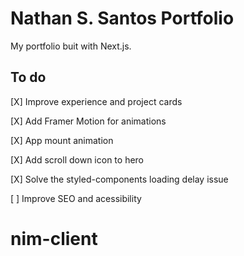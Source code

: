 # Nathan S. Santos Portfolio

My portfolio buit with Next.js.

## To do

[X] Improve experience and project cards

[X] Add Framer Motion for animations

[X] App mount animation

[X] Add scroll down icon to hero

[X] Solve the styled-components loading delay issue

[ ] Improve SEO and acessibility
# nim-client
